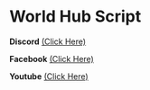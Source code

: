 # World Hub Script
**Discord**
[(Click Here)](<https://discord.com/invite/psE8EUa9kg>)

**Facebook**
[(Click Here)](<https://www.facebook.com/nhatminhvnz>)

**Youtube**
[(Click Here)](<https://www.youtube.com/@ytnhatminh>)
